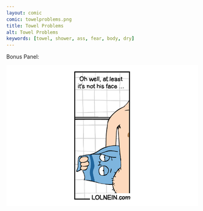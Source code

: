 ```yaml
---
layout: comic
comic: towelproblems.png
title: Towel Problems
alt: Towel Problems
keywords: [towel, shower, ass, fear, body, dry]
---
```


Bonus Panel:

![Towel Problems Bonus Panel](/images/towelproblems_bonus2.png)

